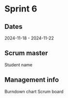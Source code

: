 # Sprint 6
## Dates
2024-11-18 - 2024-11-22

## Scrum master
Student name

## Management info
Burndown chart
Scrum board
